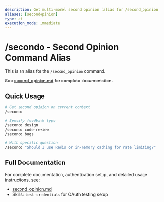 ```yaml
---
description: Get multi-model second opinion (alias for /second_opinion)
aliases: [secondopinion]
type: ai
execution_mode: immediate
---
```


# /secondo - Second Opinion Command Alias

This is an alias for the `/second_opinion` command.

See [second_opinion.md](second_opinion.md) for complete documentation.

## Quick Usage

```bash
# Get second opinion on current context
/secondo

# Specify feedback type
/secondo design
/secondo code-review
/secondo bugs

# With specific question
/secondo "Should I use Redis or in-memory caching for rate limiting?"
```

## Full Documentation

For complete documentation, authentication setup, and detailed usage instructions, see:
- [second_opinion.md](second_opinion.md)
- Skills: `test-credentials` for OAuth testing setup
